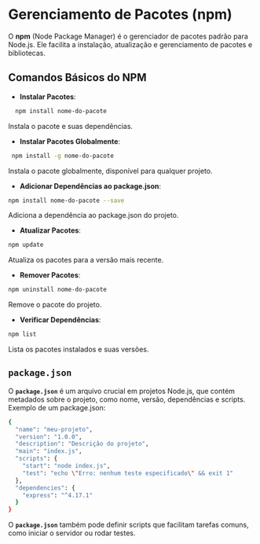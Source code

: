 # Gerenciamento de Pacotes (npm)

O **npm** (Node Package Manager) é o gerenciador de pacotes padrão para Node.js. Ele facilita a instalação, atualização e gerenciamento de pacotes e bibliotecas.

## Comandos Básicos do NPM

- **Instalar Pacotes**: 
```bash
  npm install nome-do-pacote
```

 Instala o pacote e suas dependências.

 - **Instalar Pacotes Globalmente**:

```bash
 npm install -g nome-do-pacote
```
Instala o pacote globalmente, disponível para qualquer projeto.

 - **Adicionar Dependências ao package.json**:

```bash
npm install nome-do-pacote --save
```
Adiciona a dependência ao package.json do projeto.

 - **Atualizar Pacotes**:

```bash
npm update
```
Atualiza os pacotes para a versão mais recente.

- **Remover Pacotes**:

```bash
npm uninstall nome-do-pacote
```
Remove o pacote do projeto.

- **Verificar Dependências**:

```bash
npm list
```
Lista os pacotes instalados e suas versões.

## `package.json`
O **`package.json`** é um arquivo crucial em projetos Node.js, que contém metadados sobre o projeto, como nome, versão, dependências e scripts. Exemplo de um package.json:

```bash
{
  "name": "meu-projeto",
  "version": "1.0.0",
  "description": "Descrição do projeto",
  "main": "index.js",
  "scripts": {
    "start": "node index.js",
    "test": "echo \"Erro: nenhum teste especificado\" && exit 1"
  },
  "dependencies": {
    "express": "^4.17.1"
  }
}
```

O **`package.json`** também pode definir scripts que facilitam tarefas comuns, como iniciar o servidor ou rodar testes.